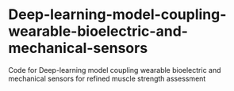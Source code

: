 # Deep-learning-model-coupling-wearable-bioelectric-and-mechanical-sensors
Code for Deep-learning model coupling wearable bioelectric and mechanical sensors for refined muscle strength assessment

